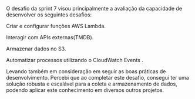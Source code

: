 O desafio da sprint 7 visou principalmente a avaliação da capacidade de desenvolver os seguintes desafios:

Criar e configurar funções AWS Lambda.

Interagir com APIs externas(TMDB).

Armazenar dados no S3.

Automatizar processos utilizando o CloudWatch Events .

Levando também em consideração em seguir as boas práticas de desenvolvimento. Percebi que ao completar este desafio, consegui ter uma solução robusta e escalável para a coleta e armazenamento de dados, podendo aplicar este conhecimento em diversos outros projetos.
